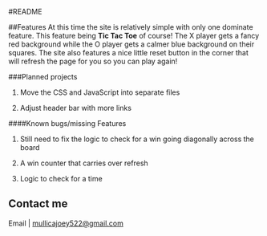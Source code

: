 #README

##Features
At this time the site is relatively simple with only one dominate feature. This feature being **Tic Tac Toe** of course! The X player gets a fancy red background while the O player gets a calmer blue background on their squares. The site also features a nice little reset button in the corner that will refresh the page for you so you can play again!

###Planned projects

1. Move the CSS and JavaScript into separate files

2. Adjust header bar with more links

####Known bugs/missing Features

1. Still need to fix the logic to check for a win going diagonally across the board

2. A win counter that carries over refresh

3. Logic to check for a time

Contact me
---
Email | mullicajoey522@gmail.com
